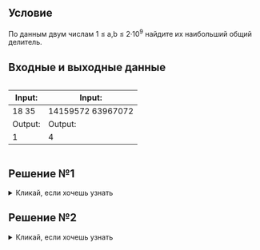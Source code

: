 ## Условие
По данным двум числам 1 ≤ a,b ≤ 2&#183;10<sup>9</sup> найдите их наибольший общий делитель.
## Входные и выходные данные
<div style="display: flex; flex-direction: row;" >
<div>

| Input:|
|---|
|18 35|
|Output:|
| 1 |

</div>
<div>

| Input:|
|---|
| 14159572 63967072 |
|Output:|
| 4 |

</div>
</div>

## Решение №1 
<details><summary>Кликай, если хочешь узнать</summary>

```python
def gcd(a, b):
    if a == 0:
        return b
    if b == 0:
        return a
    if a >= b:
        return gcd(a%b,b)
    return gcd(a,b%a)


def main():
    a, b = map(int, input().split())
    print(gcd(a, b))


if __name__ == "__main__":
    main()
```
</details>

## Решение №2
<details><summary>Кликай, если хочешь узнать</summary>

```python
def gcd(a, b)
	while b:
		a, b = b, a % b
	return abs(a)


    def main():
    a, b = map(int, input().split())
    print(gcd(a, b))


if __name__ == "__main__":
    main()
```
</details>
